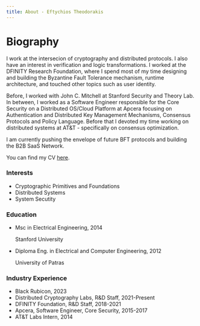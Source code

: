 ```yaml
---
title: About - Eftychios Theodorakis
---
```

<div class="col-sm-7">
<h1 id="biography">Biography</h1>

I work at the intersecion of cryptography and distributed protocols. I also have an interest in verification and logic transformations. I worked at the DFINITY Research Foundation, where I spend most of my time designing and building the Byzantine Fault Tolerance mechanism, runtime architecture, and touched other topics such as user identity.

Before, I worked with John C. Mitchell at Stanford Security and Theory Lab. In between, I worked as a Software Engineer responsible for the Core Security on a Distributed OS/Cloud Platform at Apcera focusing on Authentication and Distributed Key Management Mechanisms, Consensus Protocols and Policy Language. Before that I devoted my time working on distributed systems at AT&T - specifically on consensus optimization.

I am currently pushing the envelope of future BFT protocols and building the B2B SaaS Network.

You can find my CV [here](https://eftychis.org/cv/cv.pdf).
</div>

<div class="row">
<div class="col-sm-5">
<h3>Interests</h3>
<ul class="ul-interests">
<li>Cryptographic Primitives and Foundations</li>
<li>Distributed Systems</li>
<li>System Secutity</li>
</ul>
</div>

<div class="col-sm-7">
<h3>Education</h3>
<ul class="ul-edu fa-ul">

<li>
<i class="fa-li fa fa-graduation-cap"></i>
<div class="description">
<p class="course">Msc in Electrical Engineering, 2014</p>
<p class="institution">Stanford University</p>
</div>
</li>

<li>
<i class="fa-li fa fa-graduation-cap"></i>
<div class="description">
<p class="course">Diploma Eng. in Electrical and Computer Engineering, 2012</p>
<p class="institution">University of Patras</p>
</div>
</li>
</ul>
</div>

<div class="col-sm-5">
<h3>Industry Experience</h3>
<ul class="ul-interests">
<li>Black Rubicon, 2023</li>
<li>Distributed Cryptography Labs, R&D Staff, 2021-Present</li>
<li>DFINITY Foundation, R&D Staff, 2018-2021</li>
<li>Apcera, Software Engineer, Core Security, 2015-2017</li>
<li>AT&T Labs Intern, 2014</li>
</ul>
</div>
</div>

